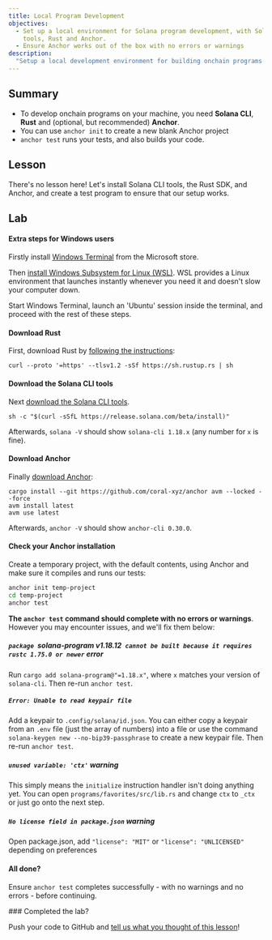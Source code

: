 ```yaml
---
title: Local Program Development
objectives:
  - Set up a local environment for Solana program development, with Solana CLI
    tools, Rust and Anchor.
  - Ensure Anchor works out of the box with no errors or warnings
description:
  "Setup a local development environment for building onchain programs."
---
```


## Summary

- To develop onchain programs on your machine, you need **Solana CLI**, **Rust**
  and (optional, but recommended) **Anchor**.
- You can use `anchor init` to create a new blank Anchor project
- `anchor test` runs your tests, and also builds your code.

## Lesson

There's no lesson here! Let's install Solana CLI tools, the Rust SDK, and
Anchor, and create a test program to ensure that our setup works.

## Lab

#### Extra steps for Windows users

Firstly install
[Windows Terminal](https://apps.microsoft.com/detail/9N0DX20HK701) from the
Microsoft store.

Then
[install Windows Subsystem for Linux (WSL)](https://learn.microsoft.com/en-us/windows/wsl/install).
WSL provides a Linux environment that launches instantly whenever you need it
and doesn't slow your computer down.

Start Windows Terminal, launch an 'Ubuntu' session inside the terminal, and
proceed with the rest of these steps.

#### Download Rust

First, download Rust by
[following the instructions](https://www.rust-lang.org/tools/install):

```
curl --proto '=https' --tlsv1.2 -sSf https://sh.rustup.rs | sh
```

#### Download the Solana CLI tools

Next
[download the Solana CLI tools](https://docs.solana.com/cli/install-solana-cli-tools).

```
sh -c "$(curl -sSfL https://release.solana.com/beta/install)"
```

Afterwards, `solana -V` should show `solana-cli 1.18.x` (any number for `x` is
fine).

#### Download Anchor

Finally [download Anchor](https://www.anchor-lang.com/docs/installation):

```
cargo install --git https://github.com/coral-xyz/anchor avm --locked --force
avm install latest
avm use latest
```

Afterwards, `anchor -V` should show `anchor-cli 0.30.0`.

#### Check your Anchor installation

Create a temporary project, with the default contents, using Anchor and make
sure it compiles and runs our tests:

```bash
anchor init temp-project
cd temp-project
anchor test
```

**The `anchor test` command should complete with no errors or warnings**.
However you may encounter issues, and we'll fix them below:

##### `package `solana-program v1.18.12` cannot be built because it requires rustc 1.75.0 or newer` error

Run `cargo add solana-program@"=1.18.x"`, where `x` matches your version of
`solana-cli`. Then re-run `anchor test`.

##### `Error: Unable to read keypair file`

Add a keypair to `.config/solana/id.json`. You can either copy a keypair from an
`.env` file (just the array of numbers) into a file or use the command
`solana-keygen new --no-bip39-passphrase` to create a new keypair file. Then
re-run `anchor test`.

##### `unused variable: 'ctx'` warning

This simply means the `initialize` instruction handler isn't doing anything yet.
You can open `programs/favorites/src/lib.rs` and change `ctx` to `_ctx` or just
go onto the next step.

##### `No license field in package.json` warning

Open package.json, add `"license": "MIT"` or `"license": "UNLICENSED"` depending
on preferences

#### All done?

Ensure `anchor test` completes successfully - with no warnings and no errors -
before continuing.

<Callout type="success">
### Completed the lab?

Push your code to GitHub and
[tell us what you thought of this lesson](https://form.typeform.com/to/IPH0UGz7#answers-lesson=aa0b56d6-02a9-4b36-95c0-a817e2c5b19d)!
</Callout>

